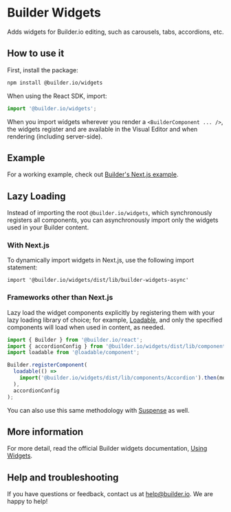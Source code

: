 # Builder Widgets

Adds widgets for Builder.io editing, such as carousels, tabs, accordions, etc.

## How to use it

First, install the package:

```bash
npm install @builder.io/widgets
```

When using the React SDK, import:

```ts
import '@builder.io/widgets';
```

When you import widgets wherever you render a `<BuilderComponent ... />`, the widgets register and are available in the Visual Editor and when rendering (including server-side).

## Example

For a working example, check out [Builder's Next.js example](/examples/next-js-simple/pages/%5B%5B...page%5D%5D.tsx).

## Lazy Loading

Instead of importing the root `@builder.io/widgets`, which synchronously registers all components, you can asynchronously import only the widgets used in your Builder content.

### With Next.js

To dynamically import widgets in Next.js, use the following import statement:

```
import '@builder.io/widgets/dist/lib/builder-widgets-async'
```

### Frameworks other than Next.js

Lazy load the widget components explicitly by registering them with your lazy loading library of choice; for example, [Loadable](https://github.com/jamiebuilds/react-loadable), and only the specified components will load when used in content, as needed.

```ts
import { Builder } from '@builder.io/react';
import { accordionConfig } from '@builder.io/widgets/dist/lib/components/Accordion.config';
import loadable from '@loadable/component';

Builder.registerComponent(
  loadable(() =>
    import('@builder.io/widgets/dist/lib/components/Accordion').then(mod => mod.AccordionComponent)
  ),
  accordionConfig
);
```

You can also use this same methodology with [Suspense](https://react.dev/reference/react/Suspense) as well.

## More information

For more detail, read the official Builder widgets documentation, [Using Widgets](https://www.builder.io/c/docs/widgets).

## Help and troubleshooting

If you have questions or feedback, contact us at <help@builder.io>. We are happy to help!
